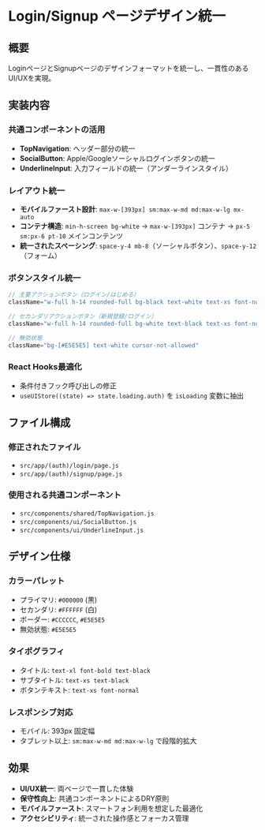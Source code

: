 # Login/Signup ページデザイン統一

## 概要
LoginページとSignupページのデザインフォーマットを統一し、一貫性のあるUI/UXを実現。

## 実装内容

### 共通コンポーネントの活用
- **TopNavigation**: ヘッダー部分の統一
- **SocialButton**: Apple/Googleソーシャルログインボタンの統一
- **UnderlineInput**: 入力フィールドの統一（アンダーラインスタイル）

### レイアウト統一
- **モバイルファースト設計**: `max-w-[393px] sm:max-w-md md:max-w-lg mx-auto`
- **コンテナ構造**: `min-h-screen bg-white` → `max-w-[393px]` コンテナ → `px-5 sm:px-6 pt-10` メインコンテンツ
- **統一されたスペーシング**: `space-y-4 mb-8`（ソーシャルボタン）、`space-y-12`（フォーム）

### ボタンスタイル統一
```javascript
// 主要アクションボタン（ログイン/はじめる）
className="w-full h-14 rounded-full bg-black text-white text-xs font-normal hover:opacity-80"

// セカンダリアクションボタン（新規登録/ログイン）
className="w-full h-14 rounded-full bg-white text-black text-xs font-normal border border-black hover:opacity-80"

// 無効状態
className="bg-[#E5E5E5] text-white cursor-not-allowed"
```

### React Hooks最適化
- 条件付きフック呼び出しの修正
- `useUIStore((state) => state.loading.auth)` を `isLoading` 変数に抽出

## ファイル構成

### 修正されたファイル
- `src/app/(auth)/login/page.js`
- `src/app/(auth)/signup/page.js`

### 使用される共通コンポーネント
- `src/components/shared/TopNavigation.js`
- `src/components/ui/SocialButton.js` 
- `src/components/ui/UnderlineInput.js`

## デザイン仕様

### カラーパレット
- プライマリ: `#000000` (黒)
- セカンダリ: `#FFFFFF` (白)
- ボーダー: `#CCCCCC`, `#E5E5E5`
- 無効状態: `#E5E5E5`

### タイポグラフィ
- タイトル: `text-xl font-bold text-black`
- サブタイトル: `text-xs text-black`
- ボタンテキスト: `text-xs font-normal`

### レスポンシブ対応
- モバイル: 393px 固定幅
- タブレット以上: `sm:max-w-md md:max-w-lg` で段階的拡大

## 効果
- **UI/UX統一**: 両ページで一貫した体験
- **保守性向上**: 共通コンポーネントによるDRY原則
- **モバイルファースト**: スマートフォン利用を想定した最適化
- **アクセシビリティ**: 統一された操作感とフォーカス管理